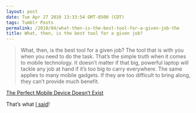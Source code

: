 ```yaml
---
layout: post
date: Tue Apr 27 2010 13:33:54 GMT-0500 (CDT)
tags: Tumblr Posts
permalink: /2010/04/what-then-is-the-best-tool-for-a-given-job-the
title: What, then, is the best tool for a given job?
---
```


> What, then, is the best tool for a given job? The tool that is with you when you need to do the task. That’s the simple truth when it comes to mobile technology. It doesn’t matter if that big, powerful laptop will tackle any job at hand if it’s too big to carry everywhere. The same applies to many mobile gadgets. If they are too difficult to bring along, they can’t provide much benefit.

[The Perfect Mobile Device Doesn’t Exist](http://jkontherun.com/2010/04/27/the-perfect-mobile-device-doesnt-exist/)

That’s what [I said](http://thejayray.tumblr.com/post/394650525/your-company-will-make-your-choice-phone "Your company will make your choice phone")!
